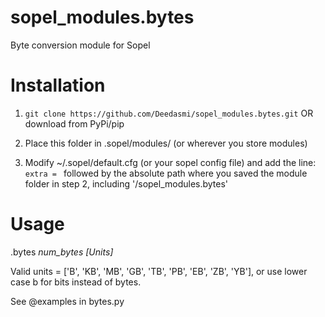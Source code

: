 # sopel_modules.bytes
Byte conversion module for Sopel

# Installation
1. ```git clone https://github.com/Deedasmi/sopel_modules.bytes.git```
 OR
 download from PyPi/pip

2. Place this folder in .sopel/modules/ (or wherever you store modules)

3. Modify ~/.sopel/default.cfg (or your sopel config file) and add the line:
```extra = ``` followed by the absolute path where you saved the module folder in step 2, including '/sopel_modules.bytes'

# Usage

.bytes *num_bytes [Units]*

Valid units = ['B', 'KB', 'MB', 'GB', 'TB', 'PB', 'EB', 'ZB', 'YB'], or use lower case b for bits instead of bytes.

See @examples in bytes.py

